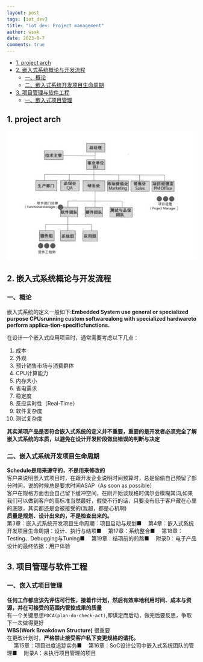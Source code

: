 ```yaml
---
layout: post
tags: [iot_dev]
title: "iot dev: Project management"
author: wsxk
date: 2023-8-7
comments: true
---
```


- [1. project arch](#1-project-arch)
- [2. 嵌入式系统概论与开发流程](#2-嵌入式系统概论与开发流程)
  - [一、概论](#一概论)
  - [二、嵌入式系统开发项目生命周期](#二嵌入式系统开发项目生命周期)
- [3. 项目管理与软件工程](#3-项目管理与软件工程)
  - [一、嵌入式项目管理](#一嵌入式项目管理)


## 1. project arch<br>
![](https://raw.githubusercontent.com/wsxk/wsxk_pictures/main/2023-7-6/20230808155202.png)

## 2. 嵌入式系统概论与开发流程<br>
### 一、概论<br>
嵌入式系统的定义一般如下:**Embedded System use general or specialized purpose CPUsrunning custom softwarealong with specialized hardwareto perform applica-tion-specificfunctions.**<br>

在设计一个嵌入式应用项目时，通常需要考虑以下几点：<br>
1. 成本 
2. 外观　
3. 预计销售市场与消费群体
4. CPU计算能力
5. 内存大小
6. 省电需求
7. 稳定度
8. 反应实时性（Real-Time）
9. 软件复杂度
10. 测试复杂度

**其实某项产品是否符合嵌入式系统的定义并不重要，重要的是开发者必须完全了解嵌入式系统的本质，以避免在设计开发阶段做出错误的判断与决定**<br>

### 二、嵌入式系统开发项目生命周期<br>
**Schedule是用来遵守的，不是用来修改的**<br>
客户来说明嵌入式项目时，在跟开发企业说明时间预算时，总是偷偷自己预留了部分时间，说的时候总是要求时间ASAP（As soon as possible）<br>
客户在规格方面也会自己留下缓冲空间，在刚开始谈规格时偶尔会模糊其词,如果我们可以做到客户的高标准当然最好，假使不行的话，只要没有低于客户藏在心里的底限，其实都还是会被接受的(我超，都是心机啊)<br>
**质量是规划、设计出来的，不是检查出来的。**<br>
第3章：嵌入式系统开发项目生命周期：项目启动与规划■　
第4章：嵌入式系统开发项目生命周期：设计、执行与结项■　
第17章：系统整合■　
第18章：Testing、Debugging与Tuning■　
第19章：结项前的煎熬■　
附录D：电子产品设计的最终依据：用户体验


## 3. 项目管理与软件工程<br>
### 一、嵌入式项目管理<br>
**任何工作都应该先评估可行性，接着作计划，然后有效率地利用时间、成本与资源，并在可接受的范围内管控成果的质量**<br>
有一个关键思想`PDCA(plan-do-check-act)`,即谋定而后动，做完后要反思，争取下一次做得更好<br>
**WBS(Work Breakdown Structure)** 很重要<br>
在更改计划时，**严格禁止接受客户私下变更规格的请托。**<br>
　
第15章：项目进度追踪实务■　
第16章：SoC设计公司中嵌入式系统团队的管理■　
附录A：未执行项目管理的项目

